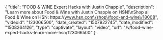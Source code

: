 {
    "title": "FOOD & WINE Expert Hacks with Justin Chapple",
    "description": "Learn more about Food & Wine with Justin Chapple on HSN!\nShop all Food & Wine on HSN: https:\/\/www.hsn.com\/shop\/food-and-wine\/18008",
    "videoid": "123066500",
    "date_created": "1507922745",
    "date_modified": "1508264126",
    "type": "captivate",
    "layout": "video",
    "url": "\/v\/food-wine-expert-hacks-learn-more-hsn\/123066500"
}